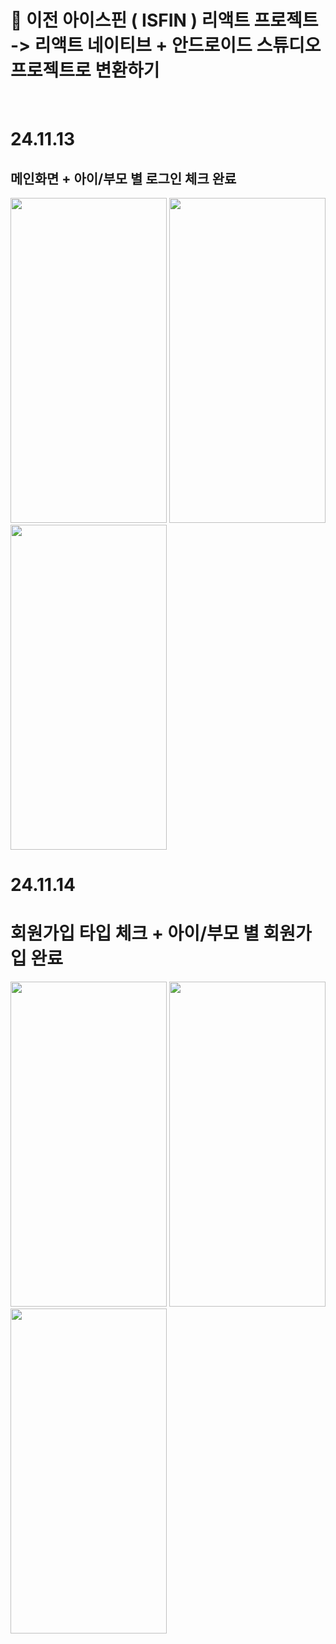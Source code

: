 #  🚗 이전 아이스핀 ( ISFIN ) 리액트 프로젝트 -> 리액트 네이티브 + 안드로이드 스튜디오 프로젝트로 변환하기 
<br/>

# 24.11.13
## 메인화면 + 아이/부모 별 로그인 체크 완료
<img src = "https://github.com/user-attachments/assets/1309be77-8f74-4191-a84d-5de09ab440a7" width = 250 height= 520 />
<img src = "https://github.com/user-attachments/assets/b224e03a-31b4-4296-9bcc-7c372e1ef183" width = 250 height= 520 />
<img src = "https://github.com/user-attachments/assets/68731055-04f8-495b-a6eb-e6f0e9ac4a00" width = 250 height= 520 />

<br/>

# 24.11.14
# 회원가입 타입 체크 + 아이/부모 별 회원가입 완료
<img src = "https://github.com/user-attachments/assets/eafa1f1c-4036-40dd-965f-6fe5cc968f31" width = 250 height= 520 />
<img src = "https://github.com/user-attachments/assets/685887c6-179b-47cf-9455-4d8c25138c9e" width = 250 height= 520 />
<img src = "https://github.com/user-attachments/assets/ec2aa070-1e2d-4966-975d-b8c422abab55" width = 250 height= 520 />



